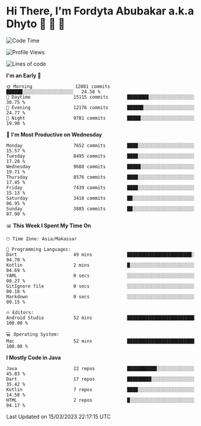 # Hi There, I'm Fordyta Abubakar a.k.a Dhyto 👋 👋 👋 

<!--
**DhytoDev/dhytodev** is a ✨ _special_ ✨ repository because its `README.md` (this file) appears on your GitHub profile.

Here are some ideas to get you started:

- 🔭 I’m currently working on ...
- 🌱 I’m currently learning ...
- 👯 I’m looking to collaborate on ...
- 🤔 I’m looking for help with ...
- 💬 Ask me about ...
- 📫 How to reach me: ...
- 😄 Pronouns: ...
- ⚡ Fun fact: ...
-->

<!--START_SECTION:waka-->
![Code Time](http://img.shields.io/badge/Code%20Time-1%2C905%20hrs%2019%20mins-blue)

![Profile Views](http://img.shields.io/badge/Profile%20Views-0-blue)

![Lines of code](https://img.shields.io/badge/From%20Hello%20World%20I%27ve%20Written-6.2%20million%20lines%20of%20code-blue)

**I'm an Early 🐤** 

```text
🌞 Morning                12081 commits       ██████░░░░░░░░░░░░░░░░░░░   24.58 % 
🌆 Daytime                15115 commits       ████████░░░░░░░░░░░░░░░░░   30.75 % 
🌃 Evening                12176 commits       ██████░░░░░░░░░░░░░░░░░░░   24.77 % 
🌙 Night                  9781 commits        █████░░░░░░░░░░░░░░░░░░░░   19.90 % 
```
📅 **I'm Most Productive on Wednesday** 

```text
Monday                   7652 commits        ████░░░░░░░░░░░░░░░░░░░░░   15.57 % 
Tuesday                  8495 commits        ████░░░░░░░░░░░░░░░░░░░░░   17.28 % 
Wednesday                9688 commits        █████░░░░░░░░░░░░░░░░░░░░   19.71 % 
Thursday                 8576 commits        ████░░░░░░░░░░░░░░░░░░░░░   17.45 % 
Friday                   7439 commits        ████░░░░░░░░░░░░░░░░░░░░░   15.13 % 
Saturday                 3418 commits        ██░░░░░░░░░░░░░░░░░░░░░░░   06.95 % 
Sunday                   3885 commits        ██░░░░░░░░░░░░░░░░░░░░░░░   07.90 % 
```


📊 **This Week I Spent My Time On** 

```text
🕑︎ Time Zone: Asia/Makassar

💬 Programming Languages: 
Dart                     49 mins             ████████████████████████░   94.70 % 
Kotlin                   2 mins              █░░░░░░░░░░░░░░░░░░░░░░░░   04.69 % 
YAML                     0 secs              ░░░░░░░░░░░░░░░░░░░░░░░░░   00.27 % 
GitIgnore file           0 secs              ░░░░░░░░░░░░░░░░░░░░░░░░░   00.18 % 
Markdown                 0 secs              ░░░░░░░░░░░░░░░░░░░░░░░░░   00.15 % 

🔥 Editors: 
Android Studio           52 mins             █████████████████████████   100.00 % 

💻 Operating System: 
Mac                      52 mins             █████████████████████████   100.00 % 
```

**I Mostly Code in Java** 

```text
Java                     22 repos            ███████████░░░░░░░░░░░░░░   45.83 % 
Dart                     17 repos            █████████░░░░░░░░░░░░░░░░   35.42 % 
Kotlin                   7 repos             ████░░░░░░░░░░░░░░░░░░░░░   14.58 % 
HTML                     2 repos             █░░░░░░░░░░░░░░░░░░░░░░░░   04.17 % 
```




 Last Updated on 15/03/2023 22:17:15 UTC
<!--END_SECTION:waka-->
